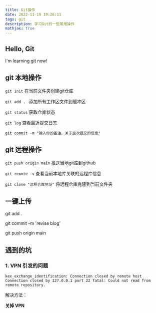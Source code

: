 ```yaml
---
title: Git操作
date: 2022-11-19 19:26:11
tags: git
description: 学习Git的一些常用操作
mathjax: true
---
```


## Hello, Git

I'm learning git now!

## git 本地操作

`git init` 在当前文件夹创建git仓库

`git add . ` 添加所有工作区文件到缓冲区

`git status` 获取仓库状态

`git log` 查看最近提交日志

`git commit -m "输入你的备注，关于这次提交的信息"`

## git 远程操作

`git push origin main`  推送当地git库到github

`git remote -v`  查看当前本地库关联的远程库信息

`git clone "远程仓库地址"`  将远程仓库克隆到当前文件夹

## 一键上传

git add .

git commit -m 'revise blog'

git push origin main

## 遇到的坑

### 1.	VPN 引发的问题

`kex_exchange_identification: Connection closed by remote host Connection closed by 127.0.0.1 port 22 fatal: Could not read from remote repository.`  

解决方法：

**关掉 VPN**
